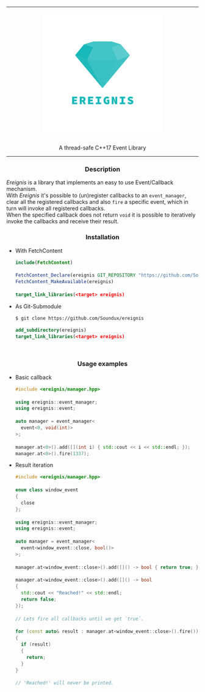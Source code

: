 <hr/>

<div align="center"> 
    <img src="assets/logo.png" height=312>
</div>

<br/>

<p align="center">
    A thread-safe C++17 Event Library
</p>

<hr/>

<div align="center">

### Description

<div align="left">

_Ereignis_ is a library that implements an easy to use Event/Callback mechanism.  
With _Ereignis_ it's possible to (un)register callbacks to an `event_manager`, clear all the registered callbacks and also `fire` a specific event, which in turn will invoke all registered callbacks.  
When the specified callback does not return `void` it is possible to iteratively invoke the callbacks and receive their result.

</div>

### Installation

<div align="left">

- With FetchContent
  ```cmake
  include(FetchContent)

  FetchContent_Declare(ereignis GIT_REPOSITORY "https://github.com/Soundux/ereignis")
  FetchContent_MakeAvailable(ereignis)

  target_link_libraries(<target> ereignis)
  ```
- As Git-Submodule
  ```bash
  $ git clone https://github.com/Soundux/ereignis
  ```
  ```cmake
  add_subdirectory(ereignis)
  target_link_libraries(<target> ereignis)
  ```


</div>

<br>

### Usage examples


<div align="left">

* Basic callback
  ```cpp
  #include <ereignis/manager.hpp>

  using ereignis::event_manager;
  using ereignis::event;

  auto manager = event_manager<
    event<0, void(int)>
  >;

  manager.at<0>().add([](int i) { std::cout << i << std::endl; });
  manager.at<0>().fire(1337);
  ```

* Result iteration
  ```cpp
  #include <ereignis/manager.hpp>

  enum class window_event
  {
    close
  };

  using ereignis::event_manager;
  using ereignis::event;

  auto manager = event_manager<
    event<window_event::close, bool()>
  >;

  manager.at<window_event::close>().add([]() -> bool { return true; });
  
  manager.at<window_event::close>().add([]() -> bool 
  { 
    std::cout << "Reached!" << std::endl; 
    return false; 
  });

  // Lets fire all callbacks until we get `true`.

  for (const auto& result : manager.at<window_event::close>().fire())
  {
    if (result)
    {
      return;
    }
  }

  // 'Reached!' will never be printed.
  ```

</div>